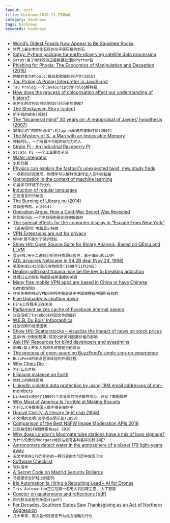 ```yaml
---
layout: post
title: Hacknews2018-11-25新闻
category: Hacknews
tags: hacknews
keywords: hacknews
---
```




- [World’s Oldest Fossils Now Appear to Be Squished Rocks](https://www.quantamagazine.org/worlds-oldest-fossils-now-appear-to-be-squished-rocks-20181022/)
- `世界上最古老的化石现在似乎是压扁的岩石`
- [Satpy: Python package for earth-observing satellite data processing](https://github.com/pytroll/satpy)
- `Satpy:用于地球观测卫星数据处理的Python包`
- [Phishing for Phools: The Economics of Manipulation and Deception (2015)](https://www.economist.com/books-and-arts/2015/09/17/you-have-been-warned)
- `网络钓鱼为Phools:操纵和欺骗的经济学(2015)`
- [Tau Prolog: A Prolog Interpreter in JavaScript](http://tau-prolog.org/)
- `Tau Prolog:一个JavaScript的Prolog解释器`
- [How does the process of colourisation affect our understanding of history?](https://www.historytoday.com/paul-lay/any-colour-you)
- `彩色化的过程如何影响我们对历史的理解?`
- [The Shinkansen Story [video]](https://www.youtube.com/watch?v=T3LLgzO_PrI)
- `新干线的故事[视频]`
- [The “bicameral mind” 30 years on: A reappraisal of Jaynes’ hypothesis (2007)](https://www.functionalneurology.com/materiale_cic/224_XXII_1/2108_the%20bicamiral/)
- `30年后的“两院制思维”:对Jaynes假说的重新评价(2007)`
- [The Mystery of S., a Man with an Impossible Memory](https://www.newyorker.com/books/page-turner/the-mystery-of-s-the-man-with-an-impossible-memory)
- `神秘的S。，一个有着不可能的记忆力的人`
- [Strato Pi – An Industrial Raspberry Pi](https://www.sferalabs.cc/strato-pi/)
- `Strato Pi -一个工业覆盆子派`
- [Water integrator](https://en.wikipedia.org/wiki/Water_integrator)
- `水积分器`
- [Physics can explain the fastball’s unexpected twist, new study finds](https://arstechnica.com/science/2018/11/physics-can-explain-the-fastballs-unexpected-twist-new-study-finds/)
- `一项新的研究发现，物理学可以解释快速球出人意料的扭曲`
- [Optimization in the context of machine learning](https://blog.algorithmia.com/introduction-to-optimizers/)
- `机器学习环境下的优化`
- [Induction of regular languages](https://en.wikipedia.org/wiki/Induction_of_regular_languages)
- `正则语言的归纳法`
- [The Burning of Library.nu (2014)](https://knowledgeutopia.wordpress.com/2014/01/22/the-burning-of-library-nu/)
- `焚烧图书馆。ν(2014)`
- [Operation Argus: How a Cold-War Secret Was Revealed](https://www.theatlantic.com/science/archive/2018/11/operation-argus-how-cold-war-secret-new-york-times/575983/)
- `阿刚斯行动:一个冷战秘密是如何被揭露的`
- [The special effects for the computer display in “Escape From New York”](https://twitter.com/Foone/status/1066284025600339968)
- `《逃离纽约》电脑显示特效`
- [VPN Extensions are not for privacy](https://blog.innerht.ml/vpn-extensions-are-not-for-privacy/)
- `VPN扩展不是为了保护隐私`
- [Show HN: Open Source Suite for Binary Analysis, Based on QEmu and LLVM](https://rev.ng/)
- `显示HN:用于二进制分析的开放源码套件，基于QEmu和LLVM`
- [AOL acquires Netscape in $4.2B deal (Nov 24, 1998)](https://money.cnn.com/1998/11/24/technology/aol/)
- `美国在线以42亿美元收购网景(1998年11月24日)`
- [Dealing with past trauma may be the key to breaking addiction](https://www.theguardian.com/lifeandstyle/2018/nov/24/joanna-moorhead-gabriel-mate-trauma-addiction-treat)
- `处理过去的创伤可能是戒掉毒瘾的关键`
- [Many free mobile VPN apps are based in China or have Chinese ownership](https://www.zdnet.com/article/many-free-mobile-vpn-apps-are-based-in-china-or-have-chinese-ownership/)
- `许多免费的移动VPN应用程序都是基于中国或拥有中国所有权的`
- [Fine Uploader is shutting down](https://github.com/FineUploader/fine-uploader/issues/2073)
- `Fine上传程序正在关闭`
- [Parliament seizes cache of Facebook internal papers](https://www.theguardian.com/technology/2018/nov/24/mps-seize-cache-facebook-internal-papers)
- `议会没收了Facebook内部文件的缓存`
- [W.E.B. Du Bois’ Infographics](https://www.smithsonianmag.com/history/first-time-together-and-color-book-displays-web-du-bois-visionary-infographics-180970826/#Di2y0svJ5HrpDBhf.99)
- `杜波依斯的信息图表`
- [Show HN: Scatterstocks – visualize the impact of news on stock prices](https://scatterstocks.com/index.html?symbols=AAPL,GOOGL,DVMT,MSFT,AMZN&amp;events=QXBwbGUgVW52ZWlscyBOZXcgaVBhZCBhbmQgTWFjQm9vayBBaXItMTAvMzAvMjAxOEAhQFN0b2NrcyBEaXZlIEFmdGVyIEFwcGxlIFN1cHBsaWVyIFNsYXNoZXMgT3V0bG9vay0xMS8xMi8yMDE4QCFAR29vZ2xlIFdvcmtlcnMgUmVqZWN0IFNpbGljb24gVmFsbGV5IEluZGl2aWR1YWxpc20gaW4gV2Fsa291dC0xMS8wNi8yMDE4QCFA)
- `显示HN:分散的股票-可视化新闻对股票价格的影响`
- [Ask HN: Resources for blind developers and sysadmins](item?id=18522497)
- `问HN:盲人开发人员和系统管理员的资源`
- [The process of open-sourcing BuzzFeed’s single sign-on experience](https://increment.com/security/open-sourcing-buzzfeeds-single-sign-on-process/)
- `BuzzFeed的单点登录体验的开源过程`
- [Why Chips Die](https://semiengineering.com/why-chips-die/)
- `为什么芯片模`
- [Ellipsoid distance on Earth](https://www.johndcook.com/blog/2018/11/24/spheroid-distance/)
- `地球上的椭球距离`
- [LinkedIn violated data protection by using 18M email addresses of non-members](https://techcrunch.com/2018/11/24/linkedin-ireland-data-protection/)
- `LinkedIn使用了1800万个非会员的电子邮件地址，违反了数据保护`
- [Why Most of America Is Terrible at Making Biscuits](https://www.theatlantic.com/health/archive/2018/11/better-biscuits-south-thanksgiving/576526/)
- `为什么大多数美国人都不擅长做饼干`
- [Uncivil Civility: A literary fight club (1858)](https://www.laphamsquarterly.org/rivalry-feud/uncivil-civility)
- `不文明的文明:文学搏击俱乐部(1858)`
- [Comparison of the Best NSFW Image Moderation APIs 2018](https://towardsdatascience.com/comparison-of-the-best-nsfw-image-moderation-apis-2018-84be8da65303)
- `比较最佳NSFW图像审核api 2018`
- [Why does London&#39;s Moorgate tube stations have a mix of logo signage?](https://twitter.com/MrTimDunn/status/1065880618662313984)
- `为什么伦敦的Moorgate地铁站会有各种各样的标志呢?`
- [Astronomers detect water in the atmosphere of a planet 179 light-years away](https://www.universetoday.com/140610/astronomers-detect-water-in-the-atmosphere-of-a-planet-179-light-years-away/)
- `天文学家在179光年外的一颗行星的大气层中发现了水`
- [Software Checklist](https://www.solipsys.co.uk/new/SoftwareChecklist.html?HN_rk24)
- `软件清单`
- [A Secret Code on Madrid Security Bollards](https://www.atlasobscura.com/articles/secret-code-on-madrid-security-bollards)
- `马德里安全护柱上的密码`
- [Iris Automation Is Hiring a Recruiting Lead – AI for Drones](http://www.irisonboard.com/careers/)
- `Iris Automation正在招聘一名无人机招聘主管——人工智能`
- [Coxeter on quaternions and reflections [pdf]](http://www.math.utah.edu/~ptrapa/math-library/coxeter/Coxeter-Quaternions-and-reflections-AMM-1946.pdf#page=2)
- `四元数与反射的余弦计[pdf]`
- [For Decades, Southern States Saw Thanksgiving as an Act of Northern Aggression](https://www.atlasobscura.com/articles/thanksgiving-pumpkin-pie-culture-war)
- `几十年来，南方各州视感恩节为北方侵略的行为`

